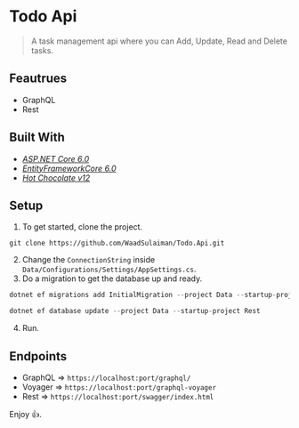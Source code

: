# Todo Api
> A task management api where you can Add, Update, Read and Delete tasks.

## Feautrues
- GraphQL
- Rest

## Built With
- [_ASP.NET Core 6.0_](https://docs.microsoft.com/en-us/aspnet/core/release-notes/aspnetcore-6.0?view=aspnetcore-6.0)
- [_EntityFrameworkCore 6.0_](https://docs.microsoft.com/en-us/ef/core/)
- [_Hot Chocolate v12_](https://chillicream.com/docs/hotchocolate/get-started)

## Setup
1. To get started, clone the project.
```
git clone https://github.com/WaadSulaiman/Todo.Api.git
```
2. Change the `ConnectionString` inside `Data/Configurations/Settings/AppSettings.cs`.
3. Do a migration to get the database up and ready.
```C#
dotnet ef migrations add InitialMigration --project Data --startup-project Rest
```
```C#
dotnet ef database update --project Data --startup-project Rest
```
4. Run.

## Endpoints
- GraphQL => `https://localhost:port/graphql/`
- Voyager => `https://localhost:port/graphql-voyager`
- Rest => `https://localhost:port/swagger/index.html`

Enjoy 👍.
